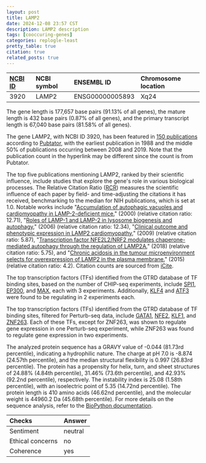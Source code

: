 ```yaml
---
layout: post
title: LAMP2
date: 2024-12-08 23:57 CST
description: LAMP2 description
tags: [cooccuring-genes]
categories: replogle-least
pretty_table: true
citation: true
related_posts: true
---
```




| [NCBI ID](https://www.ncbi.nlm.nih.gov/gene/3920) | NCBI symbol | ENSEMBL ID | Chromosome location |
| :-------- | :------- | :-------- | :------- |
| 3920  | LAMP2 | ENSG00000005893 | Xq24  |



The gene length is 177,657 base pairs (91.13% of all genes), the mature length is 432 base pairs (0.87% of all genes), and the primary transcript length is 67,040 base pairs (81.58% of all genes).


The gene LAMP2, with NCBI ID 3920, has been featured in [150 publications](https://pubmed.ncbi.nlm.nih.gov/?term=%22LAMP2%22) according to [Pubtator](https://academic.oup.com/nar/article/47/W1/W587/5494727), with the earliest publication in 1988 and the middle 50% of publications occurring between 2008 and 2019. Note that the publication count in the hyperlink may be different since the count is from Pubtator.


The top five publications mentioning LAMP2, ranked by their scientific influence, include studies that explore the gene's role in various biological processes. The Relative Citation Ratio ([RCR](https://journals.plos.org/plosbiology/article?id=10.1371/journal.pbio.1002541)) measures the scientific influence of each paper by field- and time-adjusting the citations it has received, benchmarking to the median for NIH publications, which is set at 1.0. Notable works include "[Accumulation of autophagic vacuoles and cardiomyopathy in LAMP-2-deficient mice.](https://pubmed.ncbi.nlm.nih.gov/10972293)" (2000) (relative citation ratio: 12.71), "[Roles of LAMP-1 and LAMP-2 in lysosome biogenesis and autophagy.](https://pubmed.ncbi.nlm.nih.gov/16973206)" (2006) (relative citation ratio: 12.34), "[Clinical outcome and phenotypic expression in LAMP2 cardiomyopathy.](https://pubmed.ncbi.nlm.nih.gov/19318653)" (2009) (relative citation ratio: 5.87), "[Transcription factor NFE2L2/NRF2 modulates chaperone-mediated autophagy through the regulation of LAMP2A.](https://pubmed.ncbi.nlm.nih.gov/29950142)" (2018) (relative citation ratio: 5.75), and "[Chronic acidosis in the tumour microenvironment selects for overexpression of LAMP2 in the plasma membrane.](https://pubmed.ncbi.nlm.nih.gov/26658462)" (2015) (relative citation ratio: 4.2). Citation counts are sourced from [iCite](https://icite.od.nih.gov).





The top transcription factors (TFs) identified from the GTRD database of TF binding sites, based on the number of CHIP-seq experiments, include [SPI1](https://www.ncbi.nlm.nih.gov/gene/6688), [EP300](https://www.ncbi.nlm.nih.gov/gene/2033), and [MAX](https://www.ncbi.nlm.nih.gov/gene/4149), each with 3 experiments. Additionally, [KLF4](https://www.ncbi.nlm.nih.gov/gene/9314) and [ATF3](https://www.ncbi.nlm.nih.gov/gene/467) were found to be regulating in 2 experiments each.


The top transcription factors (TFs) identified from the GTRD database of TF binding sites, filtered for Perturb-seq data, include [GATA1](https://www.ncbi.nlm.nih.gov/gene/6829), [NFE2](https://www.ncbi.nlm.nih.gov/gene/8243), [KLF1](https://www.ncbi.nlm.nih.gov/gene/8861), and [ZNF263](https://www.ncbi.nlm.nih.gov/gene/9968). Each of these TFs, except for ZNF263, was shown to regulate gene expression in one Perturb-seq experiment, while ZNF263 was found to regulate gene expression in two experiments.








The analyzed protein sequence has a GRAVY value of -0.044 (81.73rd percentile), indicating a hydrophilic nature. The charge at pH 7.0 is -8.874 (24.57th percentile), and the median structural flexibility is 0.997 (26.83rd percentile). The protein has a propensity for helix, turn, and sheet structures of 24.88% (4.84th percentile), 31.46% (73.6th percentile), and 42.93% (92.2nd percentile), respectively. The instability index is 25.08 (1.58th percentile), with an isoelectric point of 5.35 (14.72nd percentile). The protein length is 410 amino acids (46.62nd percentile), and the molecular weight is 44960.2 Da (45.68th percentile). For more details on the sequence analysis, refer to the [BioPython documentation](https://biopython.org/docs/1.75/api/Bio.SeqUtils.ProtParam.html).



| Checks    | Answer |
| :-------- | :------- |
| Sentiment  | neutral   |
| Ethical concerns | no     |
| Coherence    | yes    |